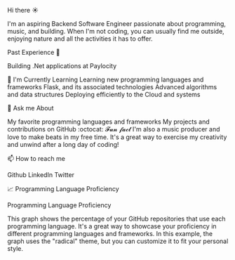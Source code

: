 Hi there ☀️

I'm an aspiring Backend Software Engineer passionate about programming, music, and building. When I'm not coding, you can usually find me outside, enjoying nature and all the activities it has to offer.

Past Experience 🌸

Building .Net applications at Paylocity

🌱 I'm Currently Learning
Learning new programming languages and frameworks
Flask, and its associated technologies
Advanced algorithms and data structures
Deploying efficiently to the Cloud and systems

💬 Ask me About

My favorite programming languages and frameworks
My projects and contributions on GitHub
:octocat: 𝓕𝓾𝓷 𝓯𝓪𝓬𝓽
I'm also a music producer and love to make beats in my free time. It's a great way to exercise my creativity and unwind after a long day of coding!

📫 How to reach me

Github
LinkedIn
Twitter

📈 Programming Language Proficiency

Programming Language Proficiency

This graph shows the percentage of your GitHub repositories that use each programming language. It's a great way to showcase your proficiency in different programming languages and frameworks. In this example, the graph uses the "radical" theme, but you can customize it to fit your personal style.
